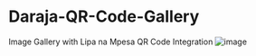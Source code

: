 # Daraja-QR-Code-Gallery
Image Gallery with Lipa na Mpesa QR Code Integration
![image](https://github.com/Fortune-dot/Daraja-QR-Code-Gallery/assets/59703802/34775cf6-d4f3-4d3e-b1a8-8ddf67235c38)
